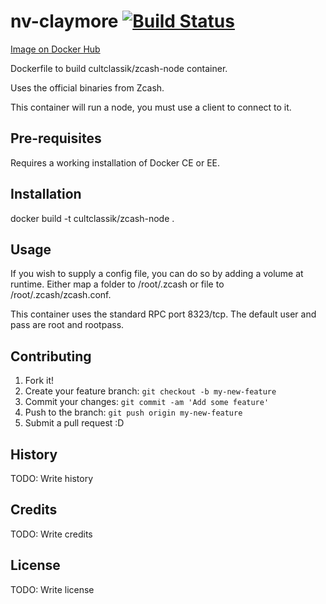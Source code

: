 # nv-claymore [![Build Status](https://travis-ci.org/CultClassik/zcash-docker-node.svg?branch=master)](https://travis-ci.org/CultClassik/zcash-docker-node)
[Image on Docker Hub](https://hub.docker.com/r/cultclassik/zcash-node/)

Dockerfile to build cultclassik/zcash-node container.

Uses the official binaries from Zcash.

This container will run a node, you must use a client to connect to it.

## Pre-requisites

Requires a working installation of Docker CE or EE.

## Installation

docker build -t cultclassik/zcash-node .

## Usage

If you wish to supply a config file, you can do so by adding a volume at runtime.
Either map a folder to /root/.zcash or file to /root/.zcash/zcash.conf.

This container uses the standard RPC port 8323/tcp.
The default user and pass are root and rootpass.

## Contributing

1. Fork it!
2. Create your feature branch: `git checkout -b my-new-feature`
3. Commit your changes: `git commit -am 'Add some feature'`
4. Push to the branch: `git push origin my-new-feature`
5. Submit a pull request :D

## History

TODO: Write history

## Credits

TODO: Write credits

## License

TODO: Write license